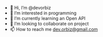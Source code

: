 - 👋 Hi, I’m @devorbiz
- 👀 I’m interested in programming
- 🌱 I’m currently learning an Open API
- 💞️ I’m looking to collaborate on project
- 📫 How to reach me dev.orbiz@gmail.com

<!---
devorbiz/devorbiz is a ✨ special ✨ repository because its `README.md` (this file) appears on your GitHub profile.
You can click the Preview link to take a look at your changes.
--->
